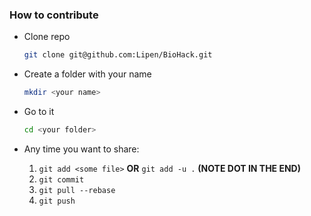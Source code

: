 ### How to contribute

* Clone repo
	```bash
	git clone git@github.com:Lipen/BioHack.git
	```

* Create a folder with your name
	```bash
	mkdir <your name>
	```

* Go to it
	```bash
	cd <your folder>
	```

* Any time you want to share:
	1. `git add <some file>` **OR** `git add -u .` **(NOTE DOT IN THE END)**
	2. `git commit`
	3. `git pull --rebase`
	4. `git push`
